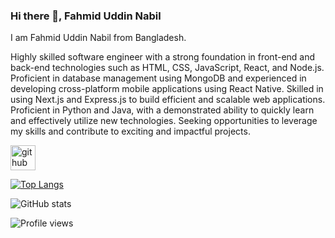 
### Hi there 👋, Fahmid Uddin Nabil 
I am Fahmid Uddin Nabil from Bangladesh.


Highly skilled software engineer with a strong foundation in front-end and back-end technologies such as HTML, CSS, JavaScript, React, and Node.js. Proficient in database management using MongoDB and experienced in developing cross-platform mobile applications using React Native. Skilled in using Next.js and Express.js to build efficient and scalable web applications. Proficient in Python and Java, with a demonstrated ability to quickly learn and effectively utilize new technologies. Seeking opportunities to leverage my skills and contribute to exciting and impactful projects.



[<img src='https://cdn.jsdelivr.net/npm/simple-icons@3.0.1/icons/github.svg' alt='github' height='40'>](https://github.com/FahmidUddinNabil)  

[![Top Langs](https://github-readme-stats.vercel.app/api/top-langs/?username=FahmidUddinNabil)](https://github.com/anuraghazra/github-readme-stats)

![GitHub stats](https://github-readme-stats.vercel.app/api?username=FahmidUddinNabil&show_icons=true)  

![Profile views](https://gpvc.arturio.dev/FahmidUddinNabil)  

